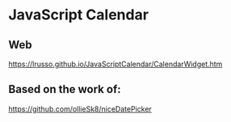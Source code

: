 # JavaScript Calendar

## Web

https://lrusso.github.io/JavaScriptCalendar/CalendarWidget.htm

## Based on the work of:

https://github.com/ollieSk8/niceDatePicker
